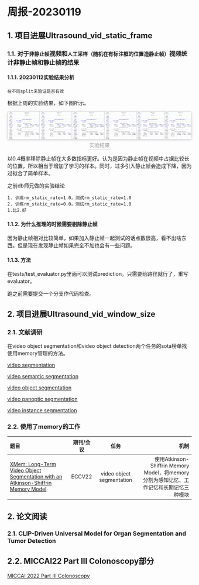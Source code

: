 # 周报-20230119

## 1. 项目进展Ultrasound_vid_static_frame

### 1.1. 对于``非静止帧``视频和``人工采样（随机在有标注框的位置造静止帧）``视频统计非静止帧和静止帧的结果


#### 1.1.1. 20230112实验结果分析

``在不同split来验证是否有效``

根据上周的实验结果，如下图所示。

<center>
    <img style="border-radius: 0.3125em;
    box-shadow: 0 2px 4px 0 rgba(34,36,38,.12),0 2px 10px 0 rgba(34,36,38,.08);" 
    src="file\experiment_20230112.png">
    <br>
    <div style="color:orange; border-bottom: 1px solid #d9d9d9;
    display: inline-block;
    color: #999;
    padding: 2px;">实验结果</div>
</center>


以0.4概率移除静止帧在大多数指标更好。认为是因为静止帧在视频中占据比较长的位置，所以相当于增加了学习的样本。同时，过多引入静止帧会造成下降，因为过拟合了简单样本。

之前db师兄做的实验结论

```
1. 训练rm_static_rate=1.0，测试rm_static_rate=1.0
2. 训练rm_static_rate=0.0，测试rm_static_rate=1.0
1.比2.好
```

#### 1.1.2. 为什么推理的时候需要剔除静止帧

因为静止帧相对比较简单，如果加入静止帧一起测试的话点数很高，看不出啥东西。但是现在发现静止帧如果完全不加也会有一些问题。

#### 1.1.3. 方法

在tests/test_evaluator.py里面可以测试prediction。只需要给路径就行了，重写evaluator。

跑之前需要提交一个分支作代码检查。

## 2. 项目进展Ultrasound_vid_window_size

### 2.1. 文献调研

在video object segmentation和video object detection两个任务的sota榜单找使用memory管理的方法。

[video segmentation](https://paperswithcode.com/task/video-segmentation)

[video semantic segmentation](https://paperswithcode.com/task/video-semantic-segmentation/codeless)

[video object segmentation](https://paperswithcode.com/task/video-object-segmentation)

[video panoptic segmentation](https://paperswithcode.com/paper/video-panoptic-segmentation-1)

[video instance segmentation](https://paperswithcode.com/task/video-instance-segmentation)

### 2.2. 使用了memory的工作

|题目|期刊/会议|任务|机制|
|:---|:---:|:---:|---:|
|[XMem: Long-Term Video Object Segmentation with an Atkinson-Shiffrin Memory Model](https://paperswithcode.com/paper/xmem-long-term-video-object-segmentation-with)|ECCV22|video object segmentation|使用Atkinson-Shiffrin Memory Model，将memory分割为感知记忆、工作记忆和长期记忆三种模块|

## 2. 论文阅读

### 2.1. CLIP-Driven Universal Model for Organ Segmentation and Tumor Detection

## 2.2. MICCAI22 Part III Colonoscopy部分

[MICCAI 2022 Part III Colonoscopy](https://github.com/xjtulyc/MICCAI2022_paper_reading/blob/main/Part%20III/notes.md)
